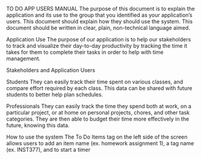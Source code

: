 TO DO APP USERS MANUAL
The purpose of this document is to explain the application and its use to the group that you identified as your application’s users. This document should explain how they should use the system. This document should be written in clear, plain, non-technical language aimed.

Application Use
The purpose of our application is to help our stakeholders to track and visualize their day-to-day productivity by tracking the time it takes for them to complete their tasks in order to help with time management. 

Stakeholders and Application Users 

  Students
  They can easily track their time spent on various classes, and compare effort required by each class.
  This data can be shared with future students to better help plan schedules.

  Professionals
  They can easily track the time they spend both at work, on a particular project, or at home on personal projects, chores, and other task    categories.
  They are then able to budget their time more effectively in the future, knowing this data.

How to use the system
The To Do Items tag on the left side of the screen allows users to add an item name (ex. homework assignment 1), a tag name (ex. INST377), and to start a timer 



